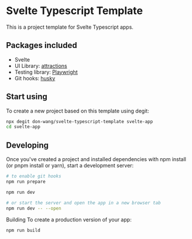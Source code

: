 # Svelte Typescript Template

This is a project template for Svelte Typescript apps.

## Packages included

- Svelte
- UI Library: [attractions](https://github.com/illright/attractions)
- Testing library: [Playwright](https://playwright.dev/)
- Git hooks: [husky](https://github.com/typicode/husky)

## Start using

To create a new project based on this template using degit:

```bash
npx degit don-wang/svelte-typescript-template svelte-app
cd svelte-app
```

## Developing

Once you've created a project and installed dependencies with npm install (or pnpm install or yarn), start a development server:

```bash
# to enable git hooks
npm run prepare

npm run dev

# or start the server and open the app in a new browser tab
npm run dev -- --open
```

Building
To create a production version of your app:

```bash
npm run build
```

